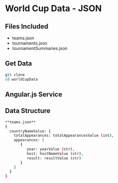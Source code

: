 World Cup Data - JSON
============

Files Included
----

* teams.json
* tournaments.json
* tournamentSummaries.json

Get Data
----
```sh
git clone 
cd worldCupData
```
Angular.js Service
----

Data Structure
----
```sh
**teams.json**
{
  countryNameValue: {
    totalAppearances: totalAppearancesValue (int),
    appearances: [
       {
          year: yearValue (str),
          host: hostNameValue (str),
          result: resultValue (str)
       }
    ]
  }
}
```
